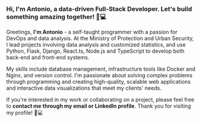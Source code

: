 ### Hi, I'm Antonio, a data-driven Full-Stack Developer. Let's build something amazing together! 🚀💻

Greetings, **I'm Antonio** - a self-taught programmer with a passion for DevOps and data analysis. At the Ministry of Protection and Urban Security, I lead projects involving data analysis and customized statistics, and use Python, Flask, Django, React.ts, Node.js and TypeScript to develop both back-end and front-end systems.

My skills include database management, infrastructure tools like Docker and Nginx, and version control. I'm passionate about solving complex problems through programming and creating high-quality, scalable web applications and interactive data visualizations that meet my clients' needs.

If you're interested in my work or collaborating on a project, please feel free to **contact me through my email or LinkedIn profile**. Thank you for visiting my profile! 🚀💻
